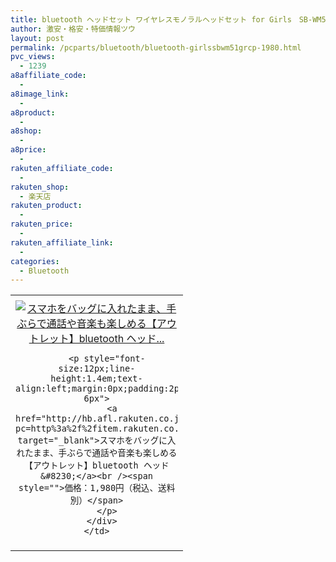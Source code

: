 ```yaml
---
title: bluetooth ヘッドセット ワイヤレスモノラルヘッドセット for Girls　SB-WM51-GRCP 激安特価1980円！
author: 激安・格安・特価情報ツウ
layout: post
permalink: /pcparts/bluetooth/bluetooth-girlssbwm51grcp-1980.html
pvc_views:
  - 1239
a8affiliate_code:
  - 
a8image_link:
  - 
a8product:
  - 
a8shop:
  - 
a8price:
  - 
rakuten_affiliate_code:
  - 
rakuten_shop:
  - 楽天店
rakuten_product:
  - 
rakuten_price:
  - 
rakuten_affiliate_link:
  - 
categories:
  - Bluetooth
---
```

<table border="0" cellpadding="0" cellspacing="0">
  <tr>
    <td valign="top">
      <div style="border:1px none;margin:0px;padding:6px 0px;width:260px;text-align:center;float:left">
        <a href="http://hb.afl.rakuten.co.jp/hgc/12fe8b2d.f743a4d8.12fe8b2e.66d72c88/?pc=http%3a%2f%2fitem.rakuten.co.jp%2fsoftbankselection%2f10002456%2f%3fscid%3daf_link_tbl&m=http%3a%2f%2fm.rakuten.co.jp%2fsoftbankselection%2fi%2f10002456%2f" target="_blank"><img src="http://hbb.afl.rakuten.co.jp/hgb/?pc=http%3a%2f%2fthumbnail.image.rakuten.co.jp%2f%400_mall%2fsoftbankselection%2fcabinet%2fjan_img_02%2f9760030198757.jpg%3f_ex%3d240x240&m=http%3a%2f%2fthumbnail.image.rakuten.co.jp%2f%400_mall%2fsoftbankselection%2fcabinet%2fjan_img_02%2f9760030198757.jpg" alt="スマホをバッグに入れたまま、手ぶらで通話や音楽も楽しめる【アウトレット】bluetooth ヘッド..." border="0" style="margin:0px;padding:0px" /></a> 
        
        <p style="font-size:12px;line-height:1.4em;text-align:left;margin:0px;padding:2px 6px">
          <a href="http://hb.afl.rakuten.co.jp/hgc/12fe8b2d.f743a4d8.12fe8b2e.66d72c88/?pc=http%3a%2f%2fitem.rakuten.co.jp%2fsoftbankselection%2f10002456%2f%3fscid%3daf_link_tbl&m=http%3a%2f%2fm.rakuten.co.jp%2fsoftbankselection%2fi%2f10002456%2f" target="_blank">スマホをバッグに入れたまま、手ぶらで通話や音楽も楽しめる【アウトレット】bluetooth ヘッド&#8230;</a><br /><span style="">価格：1,980円（税込、送料別）</span>
        </p>
      </div>
    </td>
  </tr>
</table>